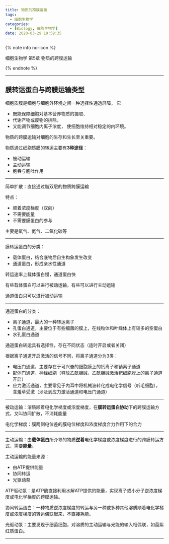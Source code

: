 ```yaml
---
title: 物质的跨膜运输
tags:
  - 细胞生物学
categories:
  - [Biology, 细胞生物学]
date: 2020-03-29 19:59:35
---
```


{% note info no-icon %}

细胞生物学 第5章 物质的跨膜运输

{% endnote %}

<!-- more -->

---

## 膜转运蛋白与跨膜运输类型

细胞质膜是细胞与细胞外环境之间一种选择性通透屏障， 它

+ 既能保障细胞对基本营养物质的摄取、
+ 代谢产物或废物的排除，
+ 又能调节细胞内离子浓度， 使细胞维持相对稳定的内环境。

物质的跨膜运输对细胞的生存和生长至关重要。

物质通过细胞质膜的转运主要有**3种途径**： 

+ 被动运输
+ 主动运输
+ 胞吞与胞吐作用

---


简单扩散：直接通过脂双层的物质跨膜运输

特点：

+ 顺着浓度梯度（双向）
+ 不需要能量
+ 不需要膜蛋白的参与

主要是氧气、氮气、二氧化碳等

---


膜转运蛋白的分类：

+ 载体蛋白，结合底物后自生构象发生改变
+ 通道蛋白，形成亲水性通道

转运速率上载体蛋白慢，通道蛋白快

有些载体蛋白可以进行被动运输，有些可以进行主动运输

通道蛋白只可以进行被动运输

---

通道蛋白的分类：

+ 离子通道，最大的一种转运离子
+ 孔蛋白通道，主要位于有些细菌的膜上，在线粒体和叶绿体上有较多的空蛋白
+ 水孔蛋白通道

通道蛋白转运具有选择性，存在不同状态（适时开启或者关闭）

根据离子通道开启激活的信号不同，将离子通道分为3类：

+ 电压门通道，主要存在于可兴奋的细胞膜上的钙离子和钠离子通道
+ 配体门通道，神经细胞（释放乙酰胆碱，乙酰胆碱激活靶细胞膜上的离子通道开启）
+ 应力激活通道，主要常见于内耳中将机械波转化成电化学信号（听毛细胞），含羞草受激（涉及到应力激活通道和电压门通道）

---

被动运输：溶质顺着电化学梯度或浓度梯度，在**膜转运蛋白协助**下的跨膜运输方式，又叫协同扩散，不消耗能量

电化学梯度：膜两侧电位差的膜电位梯度和浓度梯度合力作用下的合力

---

主动运输：由**载体蛋白**所介导的物质**逆着**电化学梯度或浓度梯度进行的跨膜转运方式，需要**能量**。

主动运输的能量来源：

+ 由ATP提供能量
+ 协同转运
+ 光驱动泵

ATP驱动泵：是ATP酶直接利用水解ATP提供的能量，实现离子或小分子逆浓度梯度或电化学梯度的跨膜运输。

协同转运蛋白：一种物质逆浓度梯度的转运与另一种或多种其他溶质顺着电化学梯度或浓度梯度的转运偶联起来，不直接耗能。

光驱动泵：主要发现于细菌细胞，对溶质的主动运输与光能的输入相偶联，如菌紫红质蛋白。

---


